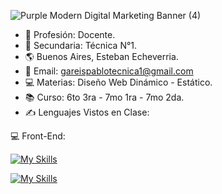 ![Purple Modern Digital Marketing Banner (4)](https://github.com/gareispablotecnica/gareispablotecnica/assets/146157552/dad65f20-a7d3-42f5-a19f-2f7f0026cd94)

- &#129333; Profesión: Docente.
- &#127979; Secundaria: Técnica N°1.
- &#127758; Buenos Aires, Esteban Echeverria.
- &#128231; Email: gareispablotecnica1@gmail.com
- &#128187; Materias: Diseño Web Dinámico - Estático.
- &#128218; Curso: 6to 3ra  - 7mo 1ra - 7mo 2da.
- &#9997; Lenguajes Vistos en Clase:

💻 Front-End:
    
[![My Skills](https://skillicons.dev/icons?i=js,html,css)](https://skillicons.dev)

[![My Skills](https://skillicons.dev/icons?i=androidstudio)](https://skillicons.dev)
